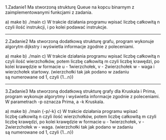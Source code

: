 1.Zadanie1
Ma stworzoną strukturę Queue na kopcu binarnym z zaimplementowanymi funkcjami z zadania.

a) make
b) ./main
c) W trakcie działania programu wpisać liczbę całkowitą n czyli ilość instrukcji, i po kolei podawać instrukcje.

____________________________________________________________________
2.Zadanie2
Ma stworzoną dodatkową strukturę grafu, program wykonuje algorytm dijkstry i wyświetla informacje zgodnie z poleceniami.

a) make
b) ./main
c) W trakcie działania programu wpisać liczbę całkowitą n czyli ilość wierzchołków, potem liczbę całkowitą m czyli liczbę 
krawędzi, po kolei krawędzie w formacie u - 1wierzchołek, v - 2wierzchołek w - waga i wierzchołek startowy.
(wierzchołki tak jak podano w zadaniu są numerowane od 1, czyli {1...n})
____________________________________________________________________
3.Zadanie3
Ma stworzoną dodatkową strukturę grafy dla Kruskala i Prima, program wykonuje algorytmy i wyświetla informacje zgodnie z
poleceniami. W parametrach -p oznacza Prima, a -k Kruskala.

a) make
b) ./main {-p/-k}
c) W trakcie działania programu wpisać liczbę całkowitą n czyli ilość wierzchołków, potem liczbę całkowitą m czyli liczbę 
krawędzi, po kolei krawędzie w formacie u - 1wierzchołek, v - 2wierzchołek w - waga.
(wierzchołki tak jak podano w zadaniu są numerowane od 1, czyli {1...n})
